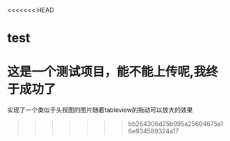 <<<<<<< HEAD
# test
这是一个测试项目，能不能上传呢,我终于成功了
=======
实现了一个类似于头视图的图片随着tableview的拖动可以放大的效果
>>>>>>> bb264306d25b995a25604675a16e934589324a17
